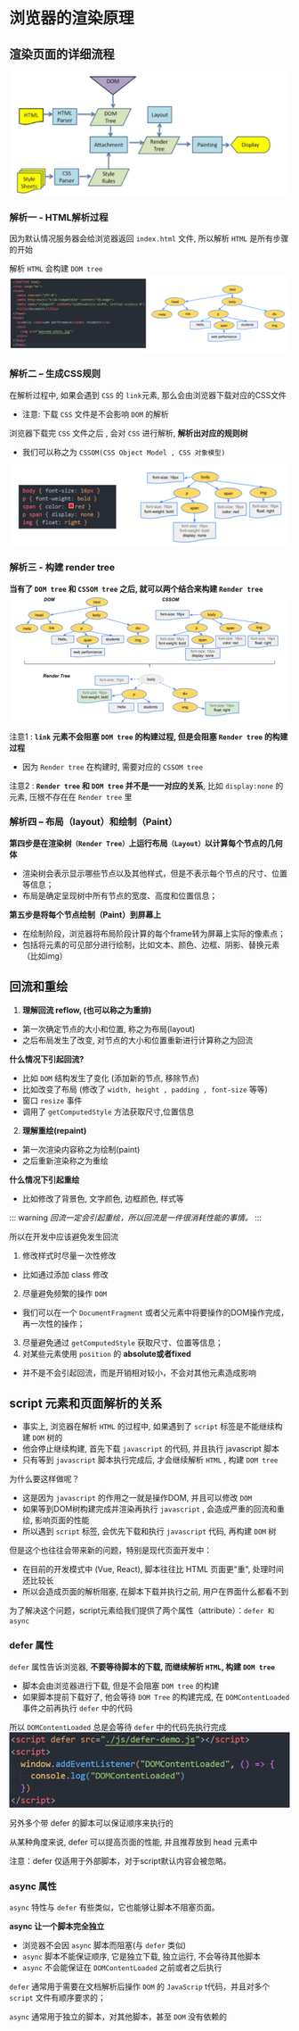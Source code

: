 # 浏览器的渲染原理
## 渲染页面的详细流程
 ![图片](../.vuepress/public/images/xxrr1.png)

### 解析一 - HTML解析过程
因为默认情况服务器会给浏览器返回 `index.html` 文件, 所以解析 `HTML` 是所有步骤的开始

解析 `HTML` 会构建 `DOM tree`
![图片](../.vuepress/public/images/xxrr2.png)

### 解析二 – 生成CSS规则
在解析过程中, 如果会遇到 `CSS` 的 `link`元素, 那么会由浏览器下载对应的CSS文件
* 注意: 下载 `CSS` 文件是不会影响 `DOM` 的解析

浏览器下载完 `CSS` 文件之后 , 会对 `CSS` 进行解析, **解析出对应的规则树**
* 我们可以称之为 `CSSOM(CSS Object Model , CSS 对象模型)` 

![图片](../.vuepress/public/images/xxrr3.png)

### 解析三 - 构建 render  tree
**当有了  `DOM tree`  和 `CSSOM tree` 之后, 就可以两个结合来构建 `Render tree`**
![图片](../.vuepress/public/images/xxrr4.png)

注意1 : **`link` 元素不会阻塞 `DOM tree` 的构建过程, 但是会阻塞 `Render tree` 的构建过程**
* 因为 `Render tree` 在构建时, 需要对应的  `CSSOM tree`

注意2 : **`Render tree` 和 `DOM tree` 并不是一一对应的关系**, 比如 `display:none` 的元素, 压根不存在在 `Render tree` 里
### 解析四 – 布局（layout）和绘制（Paint）
**第四步是在渲染树`（Render Tree）`上运行布局`（Layout）`以计算每个节点的几何体**
* 渲染树会表示显示哪些节点以及其他样式，但是不表示每个节点的尺寸、位置等信息；
* 布局是确定呈现树中所有节点的宽度、高度和位置信息；


**第五步是将每个节点绘制（Paint）到屏幕上**
* 在绘制阶段，浏览器将布局阶段计算的每个frame转为屏幕上实际的像素点；
* 包括将元素的可见部分进行绘制，比如文本、颜色、边框、阴影、替换元素（比如img）

## 回流和重绘

1. **理解回流 reflow, (也可以称之为重排)**
* 第一次确定节点的大小和位置, 称之为布局(layout)
* 之后布局发生了改变, 对节点的大小和位置重新进行计算称之为回流

**什么情况下引起回流?**
* 比如 `DOM` 结构发生了变化 (添加新的节点, 移除节点)
* 比如改变了布局 (修改了 `width, height , padding , font-size` 等等)
* 窗口 `resize` 事件
* 调用了 `getComputedStyle` 方法获取尺寸,位置信息 

2. **理解重绘(repaint)**
* 第一次渲染内容称之为绘制(paint)
* 之后重新渲染称之为重绘

**什么情况下引起重绘**
* 比如修改了背景色, 文字颜色, 边框颜色, 样式等

::: warning
*回流一定会引起重绘，所以回流是一件很消耗性能的事情。*
:::

所以在开发中应该避免发生回流
1. 修改样式时尽量一次性修改
* 比如通过添加 class 修改
2. 尽量避免频繁的操作 `DOM`
*  我们可以在一个 `DocumentFragment` 或者父元素中将要操作的DOM操作完成，再一次性的操作；
3. 尽量避免通过 `getComputedStyle` 获取尺寸、位置等信息；
4. 对某些元素使用 `position` 的 **absolute或者fixed**
* 并不是不会引起回流，而是开销相对较小，不会对其他元素造成影响
## script 元素和页面解析的关系
* 事实上, 浏览器在解析 `HTML` 的过程中, 如果遇到了 `script` 标签是不能继续构建 `DOM` 树的
* 他会停止继续构建, 首先下载 `javascript` 的代码, 并且执行 javascript 脚本
* 只有等到 `javascript` 脚本执行完成后, 才会继续解析 `HTML` , 构建 `DOM tree`


为什么要这样做呢？
* 这是因为 `javascript` 的作用之一就是操作DOM, 并且可以修改 `DOM`
* 如果等到DOM树构建完成并渲染再执行 `javascript` , 会造成严重的回流和重绘, 影响页面的性能
* 所以遇到 `script` 标签, 会优先下载和执行 `javascript` 代码, 再构建 `DOM` 树

但是这个也往往会带来新的问题，特别是现代页面开发中：
* 在目前的开发模式中 (Vue, React), 脚本往往比 HTML 页面更"重", 处理时间还比较长
* 所以会造成页面的解析阻塞, 在脚本下载并执行之前, 用户在界面什么都看不到

为了解决这个问题，script元素给我们提供了两个属性（attribute）：`defer 和 async`

### defer 属性
`defer` 属性告诉浏览器, **不要等待脚本的下载, 而继续解析 `HTML`, 构建 `DOM tree`**
* 脚本会由浏览器进行下载, 但是不会阻塞 `DOM tree` 的构建
* 如果脚本提前下载好了, 他会等待 `DOM Tree` 的构建完成, 在 `DOMContentLoaded` 事件之前再执行 `defer` 中的代码

所以 `DOMContentLoaded` 总是会等待 `defer` 中的代码先执行完成
![图片](../.vuepress/public/images/df1.png)

另外多个带 defer 的脚本可以保证顺序来执行的

从某种角度来说, defer 可以提高页面的性能, 并且推荐放到 head 元素中

注意：defer 仅适用于外部脚本，对于script默认内容会被忽略。

### async 属性
`async` 特性与 `defer` 有些类似，它也能够让脚本不阻塞页面。

**async 让一个脚本完全独立**
* 浏览器不会因 `async` 脚本而阻塞(与 `defer` 类似)
* `async` 脚本不能保证顺序, 它是独立下载, 独立运行, 不会等待其他脚本
* `async` 不会能保证在 `DOMContentLoaded` 之前或者之后执行


`defer` 通常用于需要在文档解析后操作 `DOM` 的 `JavaScrip` t代码，并且对多个 `script` 文件有顺序要求的；

`async` 通常用于独立的脚本，对其他脚本，甚至 `DOM` 没有依赖的
